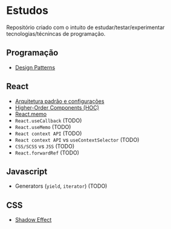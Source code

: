 # Estudos

Repositório criado com o intuito de estudar/testar/experimentar tecnologias/técnincas de programação.

## Programação
- [Design Patterns](https://github.com/ffernandomoraes/estudos/tree/master/programacao/design-patterns)

## React
- [Arquitetura padrão e configurações](https://github.com/ffernandomoraes/estudos/tree/master/react/arquitetura)
- [Higher-Order Components (HOC)](https://github.com/ffernandomoraes/estudos/tree/master/react/higher-order-components)
- [React.memo](https://github.com/ffernandomoraes/estudos/tree/master/react/memo)
- `React.useCallback` (TODO)
- `React.useMemo` (TODO)
- `React context API` (TODO)
- `React context API` vs `useContextSelector` (TODO)
- `CSS/SCSS` vs `JSS` (TODO)
- `React.forwardRef` (TODO)

## Javascript
- Generators (`yield`, `iterator`) (TODO)

## CSS
- [Shadow Effect](https://github.com/ffernandomoraes/estudos/tree/master/css/drop-shadow)
